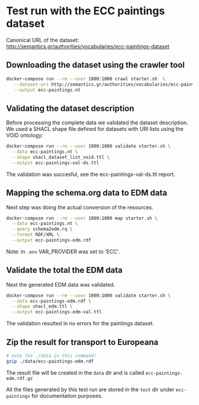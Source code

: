 # Test run with the ECC paintings dataset

Canonical URL of the dataset: <http://semantics.gr/authorities/vocabularies/ecc-paintings-dataset>

## Downloading the dataset using the crawler tool

```bash
docker-compose run --rm --user 1000:1000 crawl starter.sh  \
   --dataset-uri http://semantics.gr/authorities/vocabularies/ecc-paintings-dataset \
   --output ecc-paintings.nt
```

## Validating the dataset description

Before processing the complete data we validated the dataset description. We used a SHACL shape file defined for datasets with URI lists using the VOID ontology:  

```bash
docker-compose run --rm --user 1000:1000 validate starter.sh \
  --data ecc-paintings.nt \
  --shape shacl_dataset_list_void.ttl \
  --output ecc-paintings-val-ds.ttl
```

The validation was succesful, see the ecc-paintings-val-ds.ttl report.

## Mapping the schema.org data to EDM data

Next step was doing the actual conversion of the resources.

```bash
docker-compose run --rm --user 1000:1000 map starter.sh \
  --data ecc-paintings.nt \
  --query schema2edm.rq \
  --format RDF/XML \
  --output ecc-paintings-edm.rdf
```

Note: in `.env` VAR_PROVIDER was set to 'ECC'.

## Validate the total the EDM data

Next the generated EDM data was validated.

```bash
docker-compose run --rm --user 1000:1000 validate starter.sh \
  --data ecc-paintings-edm.rdf \
  --shape shacl_edm.ttl \
  --output ecc-paintings-edm-val.ttl
```

The validation resulted in no errors for the paintings dataset.

## Zip the result for transport to Europeana

```bash
# note the ./data in this command!
gzip ./data/ecc-paintings-edm.rdf
```

The result file will be created in the `data` dir and is called `ecc-paintings-edm.rdf.gz`

All the files generated by this test run are stored in the `test` dir under `ecc-paintings` for documentation purposes.
